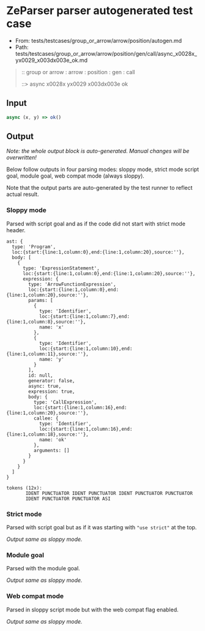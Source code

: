 # ZeParser parser autogenerated test case

- From: tests/testcases/group_or_arrow/arrow/position/autogen.md
- Path: tests/testcases/group_or_arrow/arrow/position/gen/call/async_x0028x_yx0029_x003dx003e_ok.md

> :: group or arrow : arrow : position : gen : call
>
> ::> async x0028x yx0029 x003dx003e ok

## Input


`````js
async (x, y) => ok()
`````

## Output

_Note: the whole output block is auto-generated. Manual changes will be overwritten!_

Below follow outputs in four parsing modes: sloppy mode, strict mode script goal, module goal, web compat mode (always sloppy).

Note that the output parts are auto-generated by the test runner to reflect actual result.

### Sloppy mode

Parsed with script goal and as if the code did not start with strict mode header.

`````
ast: {
  type: 'Program',
  loc:{start:{line:1,column:0},end:{line:1,column:20},source:''},
  body: [
    {
      type: 'ExpressionStatement',
      loc:{start:{line:1,column:0},end:{line:1,column:20},source:''},
      expression: {
        type: 'ArrowFunctionExpression',
        loc:{start:{line:1,column:0},end:{line:1,column:20},source:''},
        params: [
          {
            type: 'Identifier',
            loc:{start:{line:1,column:7},end:{line:1,column:8},source:''},
            name: 'x'
          },
          {
            type: 'Identifier',
            loc:{start:{line:1,column:10},end:{line:1,column:11},source:''},
            name: 'y'
          }
        ],
        id: null,
        generator: false,
        async: true,
        expression: true,
        body: {
          type: 'CallExpression',
          loc:{start:{line:1,column:16},end:{line:1,column:20},source:''},
          callee: {
            type: 'Identifier',
            loc:{start:{line:1,column:16},end:{line:1,column:18},source:''},
            name: 'ok'
          },
          arguments: []
        }
      }
    }
  ]
}

tokens (12x):
       IDENT PUNCTUATOR IDENT PUNCTUATOR IDENT PUNCTUATOR PUNCTUATOR
       IDENT PUNCTUATOR PUNCTUATOR ASI
`````

### Strict mode

Parsed with script goal but as if it was starting with `"use strict"` at the top.

_Output same as sloppy mode._

### Module goal

Parsed with the module goal.

_Output same as sloppy mode._

### Web compat mode

Parsed in sloppy script mode but with the web compat flag enabled.

_Output same as sloppy mode._
